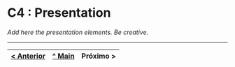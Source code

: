 # C4 : Presentation

_Add here the presentation elements. Be creative._

---  
[< Anterior](c3.md) | [^ Main](../../../) | Próximo >
:--- | :---: | ---: 